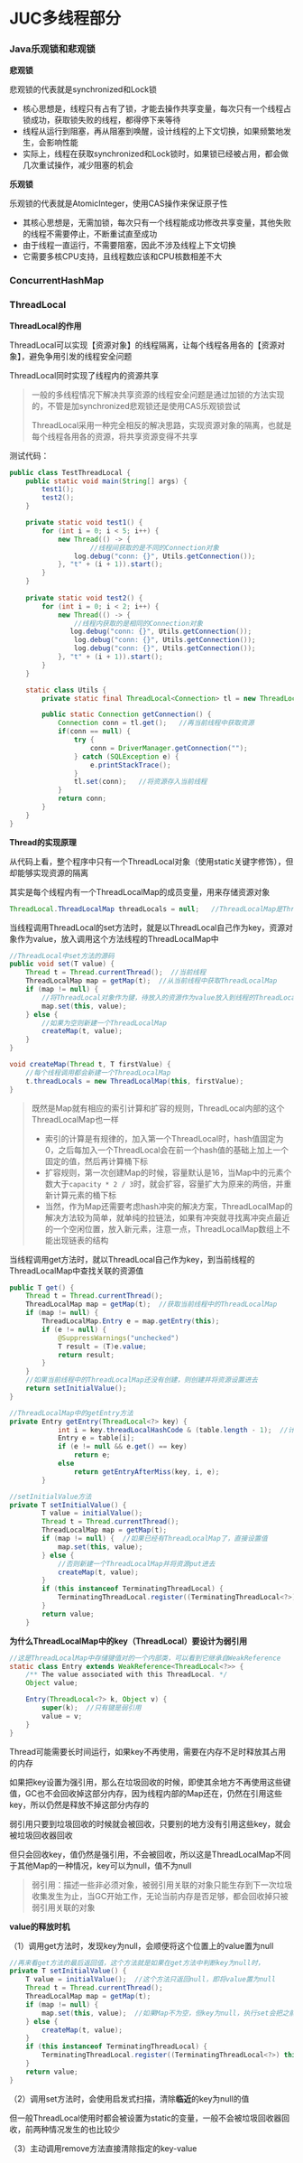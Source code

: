# JUC多线程部分

### Java乐观锁和悲观锁

**悲观锁**

悲观锁的代表就是synchronized和Lock锁

+ 核心思想是，线程只有占有了锁，才能去操作共享变量，每次只有一个线程占锁成功，获取锁失败的线程，都得停下来等待
+ 线程从运行到阻塞，再从阻塞到唤醒，设计线程的上下文切换，如果频繁地发生，会影响性能
+ 实际上，线程在获取synchronized和Lock锁时，如果锁已经被占用，都会做几次重试操作，减少阻塞的机会

**乐观锁**

乐观锁的代表就是AtomicInteger，使用CAS操作来保证原子性

+ 其核心思想是，无需加锁，每次只有一个线程能成功修改共享变量，其他失败的线程不需要停止，不断重试直至成功
+ 由于线程一直运行，不需要阻塞，因此不涉及线程上下文切换
+ 它需要多核CPU支持，且线程数应该和CPU核数相差不大



### ConcurrentHashMap



### ThreadLocal

**ThreadLocal的作用**

ThreadLocal可以实现【资源对象】的线程隔离，让每个线程各用各的【资源对象】，避免争用引发的线程安全问题

ThreadLocal同时实现了线程内的资源共享

> 一般的多线程情况下解决共享资源的线程安全问题是通过加锁的方法实现的，不管是加synchronized悲观锁还是使用CAS乐观锁尝试
>
> ThreadLocal采用一种完全相反的解决思路，实现资源对象的隔离，也就是每个线程各用各的资源，将共享资源变得不共享

测试代码：

```java
public class TestThreadLocal {
    public static void main(String[] args) {
        test1();
        test2();
    }

    private static void test1() {
        for (int i = 0; i < 5; i++) {
            new Thread(() -> {
                	//线程间获取的是不同的Connection对象
				log.debug("conn: {}", Utils.getConnection());
            }, "t" + (i + 1)).start();
        }
    }
    
    private static void test2() {
        for (int i = 0; i < 2; i++) {
            new Thread(() -> {
                //线程内获取的是相同的Connection对象
			   log.debug("conn: {}", Utils.getConnection());
                log.debug("conn: {}", Utils.getConnection());
                log.debug("conn: {}", Utils.getConnection());
            }, "t" + (i + 1)).start();
        }
    }

    static class Utils {
        private static final ThreadLocal<Connection> tl = new ThreadLocal<>();

        public static Connection getConnection() {
            Connection conn = tl.get();   //再当前线程中获取资源
            if(conn == null) {
                try {
                    conn = DriverManager.getConnection("");
                } catch (SQLException e) {
                    e.printStackTrace();
                }
                tl.set(conn);   //将资源存入当前线程
            }
            return conn;
        }
    }
}
```

**Thread的实现原理**

从代码上看，整个程序中只有一个ThreadLocal对象（使用static关键字修饰），但却能够实现资源的隔离

其实是每个线程内有一个ThreadLocalMap的成员变量，用来存储资源对象

```java
ThreadLocal.ThreadLocalMap threadLocals = null;   //ThreadLocalMap是ThreadLocal中的一个静态内部类
```

当线程调用ThreadLocal的set方法时，就是以ThreadLocal自己作为key，资源对象作为value，放入调用这个方法线程的ThreadLocalMap中

```java
//ThreadLocal中set方法的源码
public void set(T value) {
    Thread t = Thread.currentThread();  //当前线程
    ThreadLocalMap map = getMap(t);  //从当前线程中获取ThreadLocalMap
    if (map != null) {
        //将ThreadLocal对象作为键，待放入的资源作为value放入到线程的ThreadLocalMap中
        map.set(this, value);
    } else {
        //如果为空则新建一个ThreadLocalMap
        createMap(t, value);
    }
}

void createMap(Thread t, T firstValue) {
    //每个线程调用都会新建一个ThreadLocalMap
	t.threadLocals = new ThreadLocalMap(this, firstValue);
}
```

> 既然是Map就有相应的索引计算和扩容的规则，ThreadLocal内部的这个ThreadLocalMap也一样
>
> + 索引的计算是有规律的，加入第一个ThreadLocal时，hash值固定为0，之后每加入一个ThreadLocal会在前一个hash值的基础上加上一个固定的值，然后再计算桶下标
> + 扩容规则，第一次创建Map的时候，容量默认是16，当Map中的元素个数大于`capacity * 2 / 3`时，就会扩容，容量扩大为原来的两倍，并重新计算元素的桶下标
> + 当然，作为Map还需要考虑hash冲突的解决方案，ThreadLocalMap的解决方法较为简单，就单纯的拉链法，如果有冲突就寻找离冲突点最近的一个空闲位置，放入新元素，注意一点，ThreadLocalMap数组上不能出现链表的结构

当线程调用get方法时，就以ThreadLocal自己作为key，到当前线程的ThreadLocalMap中查找关联的资源值

```java
public T get() {
    Thread t = Thread.currentThread();
    ThreadLocalMap map = getMap(t);  //获取当前线程中的ThreadLocalMap
    if (map != null) {
        ThreadLocalMap.Entry e = map.getEntry(this);
        if (e != null) {
            @SuppressWarnings("unchecked")
            T result = (T)e.value;
            return result;
        }
    }
    //如果当前线程中的ThreadLocalMap还没有创建，则创建并将资源设置进去
    return setInitialValue();
}

//ThreadLocalMap中的getEntry方法
private Entry getEntry(ThreadLocal<?> key) {
            int i = key.threadLocalHashCode & (table.length - 1);  //计算桶下标
            Entry e = table[i];
            if (e != null && e.get() == key)
                return e;
            else
                return getEntryAfterMiss(key, i, e);
        }

//setInitialValue方法
private T setInitialValue() {
        T value = initialValue();
        Thread t = Thread.currentThread();
        ThreadLocalMap map = getMap(t);
        if (map != null) {  //如果已经有ThreadLocalMap了，直接设置值
            map.set(this, value);
        } else {
            //否则新建一个ThreadLocalMap并将资源put进去
            createMap(t, value);
        }
        if (this instanceof TerminatingThreadLocal) {
            TerminatingThreadLocal.register((TerminatingThreadLocal<?>) this);
        }
        return value;
    }
```

**为什么ThreadLocalMap中的key（ThreadLocal）要设计为弱引用**

```java
//这是ThreadLocalMap中存储键值对的一个内部类，可以看到它继承自WeakReference
static class Entry extends WeakReference<ThreadLocal<?>> {
    /** The value associated with this ThreadLocal. */
    Object value;

    Entry(ThreadLocal<?> k, Object v) {
        super(k);  //只有键是弱引用
        value = v;
    }
}
```

Thread可能需要长时间运行，如果key不再使用，需要在内存不足时释放其占用的内存

如果把key设置为强引用，那么在垃圾回收的时候，即使其余地方不再使用这些键值，GC也不会回收掉这部分内存，因为线程内部的Map还在，仍然在引用这些key，所以仍然是释放不掉这部分内存的

弱引用只要到垃圾回收的时候就会被回收，只要别的地方没有引用这些key，就会被垃圾回收器回收

但只会回收key，值仍然是强引用，不会被回收，所以这是ThreadLocalMap不同于其他Map的一种情况，key可以为null，值不为null

> 弱引用：描述一些非必须对象，被弱引用关联的对象只能生存到下一次垃圾收集发生为止，当GC开始工作，无论当前内存是否足够，都会回收掉只被弱引用关联的对象

**value的释放时机**

（1）调用get方法时，发现key为null，会顺便将这个位置上的value置为null

```java
//再来看get方法的最后返回值，这个方法就是如果在get方法中判断key为null时，
private T setInitialValue() {
    T value = initialValue();  //这个方法只返回null，即将value置为null
    Thread t = Thread.currentThread();
    ThreadLocalMap map = getMap(t);
    if (map != null) {
        map.set(this, value);  //如果Map不为空，但key为null，执行set会把之前的value置为null
    } else {
        createMap(t, value);
    }
    if (this instanceof TerminatingThreadLocal) {
        TerminatingThreadLocal.register((TerminatingThreadLocal<?>) this);
    }
    return value;
}
```

（2）调用set方法时，会使用启发式扫描，清除**临近**的key为null的值

但一般ThreadLocal使用时都会被设置为static的变量，一般不会被垃圾回收器回收，前两种情况发生的也比较少

（3）主动调用remove方法直接清除指定的key-value
